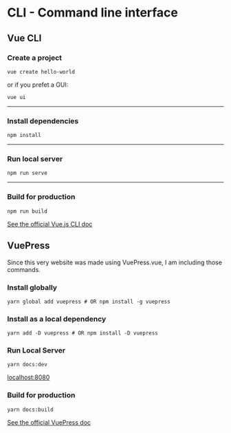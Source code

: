 # CLI - Command line interface

## Vue CLI

### Create a project

```
vue create hello-world
```

or if you prefet a GUI:

```
vue ui
```

---

### Install dependencies

```
npm install
```

---

### Run local server

```
npm run serve
```

---

### Build for production

```
npm run build
```

[See the official Vue.js CLI doc](https://cli.vuejs.org/guide/prototyping.html)

## VuePress

Since this very website was made using VuePress.vue, I am including those commands.

### Install globally

```
yarn global add vuepress # OR npm install -g vuepress
```

### Install as a local dependency

```
yarn add -D vuepress # OR npm install -D vuepress
```

### Run Local Server

```
yarn docs:dev
```

[localhost:8080](http://localhost:8080/)

### Build for production

```
yarn docs:build
```

[See the official VuePress doc](https://v1.vuepress.vuejs.org/guide/getting-started.html)
